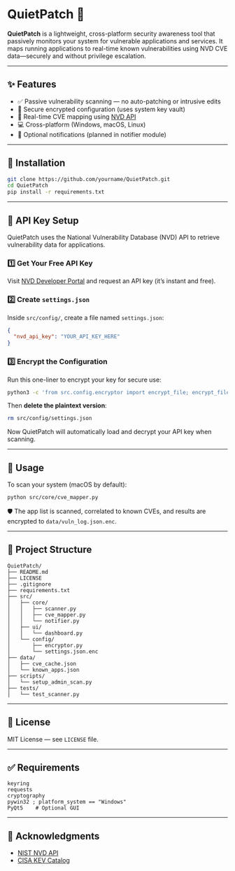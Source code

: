# QuietPatch 🔐

**QuietPatch** is a lightweight, cross-platform security awareness tool that passively monitors your system for vulnerable applications and services. It maps running applications to real-time known vulnerabilities using NVD CVE data—securely and without privilege escalation.

---

## ✨ Features

- ✅ Passive vulnerability scanning — no auto-patching or intrusive edits
- 🔐 Secure encrypted configuration (uses system key vault)
- 🧠 Real-time CVE mapping using [NVD API](https://nvd.nist.gov/)
- 💻 Cross-platform (Windows, macOS, Linux)
- 🔔 Optional notifications (planned in notifier module)

---

## 🔧 Installation

```bash
git clone https://github.com/yourname/QuietPatch.git
cd QuietPatch
pip install -r requirements.txt
```

---

## 🔐 API Key Setup

QuietPatch uses the National Vulnerability Database (NVD) API to retrieve vulnerability data for applications.

### 1️⃣ Get Your Free API Key

Visit [NVD Developer Portal](https://nvd.nist.gov/developers/request-an-api-key) and request an API key (it’s instant and free).

### 2️⃣ Create `settings.json`

Inside `src/config/`, create a file named `settings.json`:

```json
{
  "nvd_api_key": "YOUR_API_KEY_HERE"
}
```

### 3️⃣ Encrypt the Configuration

Run this one-liner to encrypt your key for secure use:

```bash
python3 -c 'from src.config.encryptor import encrypt_file; encrypt_file("src/config/settings.json", "src/config/settings.json.enc")'
```

Then **delete the plaintext version**:

```bash
rm src/config/settings.json
```

Now QuietPatch will automatically load and decrypt your API key when scanning.

---

## 🚀 Usage

To scan your system (macOS by default):

```bash
python src/core/cve_mapper.py
```

🛡️ The app list is scanned, correlated to known CVEs, and results are encrypted to `data/vuln_log.json.enc`.

---

## 📂 Project Structure

```
QuietPatch/
├── README.md
├── LICENSE
├── .gitignore
├── requirements.txt
├── src/
│   ├── core/
│   │   ├── scanner.py
│   │   ├── cve_mapper.py
│   │   └── notifier.py
│   ├── ui/
│   │   └── dashboard.py
│   └── config/
│       ├── encryptor.py
│       └── settings.json.enc
├── data/
│   ├── cve_cache.json
│   └── known_apps.json
├── scripts/
│   └── setup_admin_scan.py
├── tests/
│   └── test_scanner.py
```

---

## 📜 License

MIT License — see `LICENSE` file.

---

## ✅ Requirements

```
keyring
requests
cryptography
pywin32 ; platform_system == "Windows"
PyQt5    # Optional GUI
```

---

## 🙏 Acknowledgments

- [NIST NVD API](https://nvd.nist.gov/)
- [CISA KEV Catalog](https://www.cisa.gov/known-exploited-vulnerabilities-catalog)
